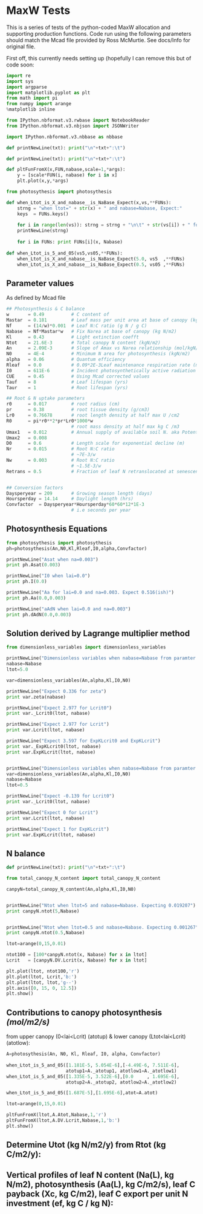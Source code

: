 MaxW Tests
==========
This is a series of tests of the python-coded MaxW
allocation and supporting production functions. Code
run using the following parameters should match the 
Mcad file provided by Ross McMurtie. See docs/Info
for original file.

First off, this currently needs setting up (hopefully I can remove
this but of code soon:

```python
import re
import sys
import argparse
import matplotlib.pyplot as plt
from math import pi
from numpy import arange
%matplotlib inline

from IPython.nbformat.v3.rwbase import NotebookReader
from IPython.nbformat.v3.nbjson import JSONWriter

import IPython.nbformat.v3.nbbase as nbbase

def printNewLine(txt): print("\n"+txt+":\t")

def printNewLine(txt): print("\n"+txt+":\t")

def pltFunFromX(x,FUN,nabase,scale=1,*args):
    y = [scale*FUN(i, nabase) for i in x]
    plt.plot(x,y,*args)

from photosythesis import photosythesis

def when_Ltot_is_X_and_nabase__is_NaBase_Expect(x,vs,**FUNs):
    strng = "when ltot=" + str(x) + " and nabase=Nabase, Expect:"
    keys  = FUNs.keys()
    
    for i in range(len(vs)): strng = strng + "\n\t" + str(vs[i]) + " for " + keys[i]
    printNewLine(strng)
    
    for i in FUNs: print FUNs[i](x, Nabase)
    
def when_Ltot_is_5_and_05(vs5,vs05,**FUNs):
    when_Ltot_is_X_and_nabase__is_NaBase_Expect(5.0, vs5  ,**FUNs)
    when_Ltot_is_X_and_nabase__is_NaBase_Expect(0.5, vs05 ,**FUNs)
```

Parameter values
----------------
As defined by Mcad file

```python
## Photosynthesis & C balance
w       = 0.49          # C content of
Mastar  = 0.181         # Leaf mass per unit area at base of canopy (kg DM/m2)
Nf      = (14/w)*0.001  # Leaf N:C ratio (g N / g C)
Nabase  = Nf*Mastar*w   # Fix Narea at base of canopy (kg N/m2)
Kl      = 0.43          # Light extinction coefft
Ntot    = 21.6E-3       # Total canopy N content (kgN/m2) 
An      = 2.09E-3       # Slope of Amax vs Narea relationship (mol/kgN/s)
N0      = 4E-4          # Minimum N area for photosynthesis (kgN/m2)
alpha   = 0.06          # Quantum efficiency
Rleaf   = 0.0           # 0.09*2E-3Leaf maintenance respiration rate (mol/kgN/s)
I0      = 611E-6        # Incident photosynthetically active radiation (mol/m2/s),
CUE     = 0.45          # Using Mcad corrected values
Tauf    = 8             # Leaf lifespan (yrs)
Taur    = 1             # Root lifespan (yrs)

## Root & N uptake parameters
r0      = 0.017         # root radius (cm)
pr      = 0.38          # root tissue density (g/cm3)
Lr0     = 0.76678       # root length density at half max U /cm2
R0      = pi*r0**2*pr*Lr0*1000*w
                        # root mass density at half max kg C /m3
Umax1   = 0.012         # Annual supply of available soil N. aka Potential annual N uptake (gN/m2 ground/year)
Umax2   = 0.008     
D0      = 0.6           # Length scale for exponential decline (m)
Nr      = 0.015         # Root N:C ratio
                        # ~7E-3/w 
Nw      = 0.003         # Root N:C ratio
                        # ~1.5E-3/w 
Retrans = 0.5           # Fraction of leaf N retranslocated at senescence


## Conversion factors
Daysperyear = 209       # Growing season length (days)
Hoursperday = 14.14     # Daylight length (hrs)
Convfactor  = Daysperyear*Hoursperday*60*60*12*1E-3
                        # i.e seconds per year
```

Photosynthesis Equations
------------------------

```python
from photosythesis import photosythesis
ph=photosythesis(An,N0,Kl,Rleaf,I0,alpha,Convfactor)

printNewLine("Asat when na=0.003")
print ph.Asat(0.003)

printNewLine("I0 when lai=0.0")
print ph.I(0.0)

printNewLine("Aa for lai=0.0 and na=0.003. Expect 0.516(ish)")
print ph.Aa(0.0,0.003)

printNewLine("aAdN when lai=0.0 and na=0.003")
print ph.dAdN(0.0,0.003)
```

Solution derived by Lagrange multiplier method
---------------------------------------------
```python
from dimensionless_variables import dimensionless_variables

printNewLine("Dimensionless variables when nabase=Nabase from paramter list and ltot=5")
nabase=Nabase
ltot=5.0

var=dimensionless_variables(An,alpha,Kl,I0,N0)

printNewLine("Expect 0.336 for zeta")
print var.zeta(nabase)

printNewLine("Expect 2.977 for Lcrit0")
print var._Lcrit0(ltot, nabase)

printNewLine("Expect 2.977 for Lcrit")
print var.Lcrit(ltot, nabase)

printNewLine("Expect 3.597 for ExpKLcrit0 and ExpKLcrit")
print var._ExpKLcrit0(ltot, nabase)
print var.ExpKLcrit(ltot, nabase)


printNewLine("Dimensionless variables when nabase=Nabase from paramter list and ltot=0.5")
var=dimensionless_variables(An,alpha,Kl,I0,N0)
nabase=Nabase
ltot=0.5

printNewLine("Expect -0.139 for Lcrit0")
print var._Lcrit0(ltot, nabase)

printNewLine("Expect 0 for Lcrit")
print var.Lcrit(ltot, nabase)

printNewLine("Expect 1 for ExpKLcrit")
print var.ExpKLcrit(ltot, nabase)

```

N balance
----------
```python
def printNewLine(txt): print("\n"+txt+":\t")

from total_canopy_N_content import total_canopy_N_content

canpyN=total_canopy_N_content(An,alpha,Kl,I0,N0)


printNewLine("Ntot when ltot=5 and nabase=Nabase. Expecting 0.019207")
print canpyN.ntot(5,Nabase)


printNewLine("Ntot when ltot=0.5 and nabase=Nabase. Expecting 0.001267")
print canpyN.ntot(0.5,Nabase)

ltot=arange(0,15,0.01)

ntot100 = [100*canpyN.ntot(x, Nabase) for x in ltot]
Lcrit   = [canpyN.DV.Lcrit(x, Nabase) for x in ltot]

plt.plot(ltot, ntot100,'r')
plt.plot(ltot, Lcrit,'b:')
plt.plot(ltot, ltot,'g--')
plt.axis([0, 15, 0, 12.5])
plt.show()

```

Contributions to canopy photosynthesis *(mol/m2/s)*
--------------------------------------
from upper canopy (0<lai<Lcrit) (atotup) & lower canopy (Ltot<lai<Lcrit) (atotlow):

```python
A=photosythesis(An, N0, Kl, Rleaf, I0, alpha, Convfactor)
    
when_Ltot_is_5_and_05([1.181E-5, 5.054E-6],[-4.49E-6, 7.511E-6],
                      atotup1=A._atotup1, atotlow1=A._atotlow1)
when_Ltot_is_5_and_05([1.335E-5, 3.522E-6],[0.0     , 1.695E-6],
                      atotup2=A._atotup2, atotlow2=A._atotlow2)

when_Ltot_is_5_and_05([1.687E-5],[1.695E-6],atot=A.atot)

ltot=arange(0,15,0.01)

pltFunFromX(ltot,A.Atot,Nabase,1,'r')
pltFunFromX(ltot,A.DV.Lcrit,Nabase,1,'b:')
plt.show()
```


Determine Utot (kg N/m2/y) from Rtot (kg C/m2/y):
-------------------------------------------------


Vertical profiles of leaf N content (Na(L), kg N/m2), photosynthesis (Aa(L), kg C/m2/s), leaf C payback (Xc, kg C/m2), leaf C export per unit N investment (ef, kg C / kg N):
-----------------------------------------------------------------------------------------------------------------------------------------------------------------------------



